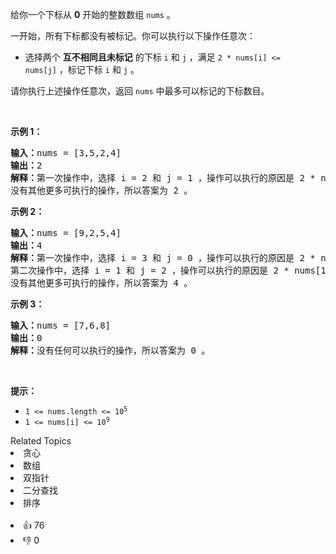 <p>给你一个下标从 <strong>0</strong>&nbsp;开始的整数数组&nbsp;<code>nums</code>&nbsp;。</p>

<p>一开始，所有下标都没有被标记。你可以执行以下操作任意次：</p>

<ul> 
 <li>选择两个 <strong>互不相同且未标记</strong>&nbsp;的下标&nbsp;<code>i</code> 和&nbsp;<code>j</code>&nbsp;，满足&nbsp;<code>2 * nums[i] &lt;= nums[j]</code>&nbsp;，标记下标&nbsp;<code>i</code> 和&nbsp;<code>j</code>&nbsp;。</li> 
</ul>

<p>请你执行上述操作任意次，返回<em>&nbsp;</em><code>nums</code>&nbsp;中最多可以标记的下标数目。</p>

<p>&nbsp;</p>

<p><strong>示例 1：</strong></p>

<pre>
<b>输入：</b>nums = [3,5,2,4]
<b>输出：</b>2
<strong>解释：</strong>第一次操作中，选择 i = 2 和 j = 1 ，操作可以执行的原因是 2 * nums[2] &lt;= nums[1] ，标记下标 2 和 1 。
没有其他更多可执行的操作，所以答案为 2 。
</pre>

<p><strong>示例 2：</strong></p>

<pre>
<b>输入：</b>nums = [9,2,5,4]
<b>输出：</b>4
<strong>解释：</strong>第一次操作中，选择 i = 3 和 j = 0 ，操作可以执行的原因是 2 * nums[3] &lt;= nums[0] ，标记下标 3 和 0 。
第二次操作中，选择 i = 1 和 j = 2 ，操作可以执行的原因是 2 * nums[1] &lt;= nums[2] ，标记下标 1 和 2 。
没有其他更多可执行的操作，所以答案为 4 。
</pre>

<p><strong>示例 3：</strong></p>

<pre>
<b>输入：</b>nums = [7,6,8]
<b>输出：</b>0
<strong>解释：</strong>没有任何可以执行的操作，所以答案为 0 。
</pre>

<p>&nbsp;</p>

<p><strong>提示：</strong></p>

<ul> 
 <li><code>1 &lt;= nums.length &lt;= 10<sup>5</sup></code></li> 
 <li><code>1 &lt;= nums[i] &lt;= 10<sup>9</sup></code></li> 
</ul>

<div><div>Related Topics</div><div><li>贪心</li><li>数组</li><li>双指针</li><li>二分查找</li><li>排序</li></div></div><br><div><li>👍 76</li><li>👎 0</li></div>
